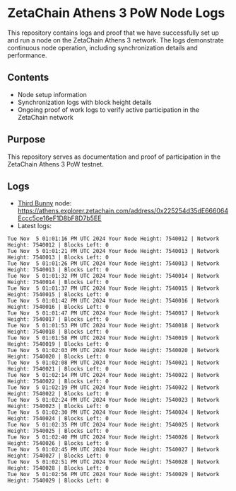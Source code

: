 # ZetaChain Athens 3 PoW Node Logs
This repository contains logs and proof that we have successfully set up and run a node on the ZetaChain Athens 3 network. The logs demonstrate continuous node operation, including synchronization details and performance.

## Contents
- Node setup information
- Synchronization logs with block height details
- Ongoing proof of work logs to verify active participation in the ZetaChain network

## Purpose
This repository serves as documentation and proof of participation in the ZetaChain Athens 3 PoW testnet.

## Logs

- [Third Bunny](https://thirdbunny.xyz/) node: https://athens.explorer.zetachain.com/address/0x225254d35dE666064Eccc5ce16eF1D8bF8D7b5EE
- Latest logs:
```
Tue Nov  5 01:01:16 PM UTC 2024 Your Node Height: 7540012 | Network Height: 7540012 | Blocks Left: 0
Tue Nov  5 01:01:21 PM UTC 2024 Your Node Height: 7540013 | Network Height: 7540013 | Blocks Left: 0
Tue Nov  5 01:01:26 PM UTC 2024 Your Node Height: 7540013 | Network Height: 7540013 | Blocks Left: 0
Tue Nov  5 01:01:32 PM UTC 2024 Your Node Height: 7540014 | Network Height: 7540014 | Blocks Left: 0
Tue Nov  5 01:01:37 PM UTC 2024 Your Node Height: 7540015 | Network Height: 7540015 | Blocks Left: 0
Tue Nov  5 01:01:42 PM UTC 2024 Your Node Height: 7540016 | Network Height: 7540016 | Blocks Left: 0
Tue Nov  5 01:01:47 PM UTC 2024 Your Node Height: 7540017 | Network Height: 7540017 | Blocks Left: 0
Tue Nov  5 01:01:53 PM UTC 2024 Your Node Height: 7540018 | Network Height: 7540018 | Blocks Left: 0
Tue Nov  5 01:01:58 PM UTC 2024 Your Node Height: 7540019 | Network Height: 7540019 | Blocks Left: 0
Tue Nov  5 01:02:03 PM UTC 2024 Your Node Height: 7540020 | Network Height: 7540020 | Blocks Left: 0
Tue Nov  5 01:02:08 PM UTC 2024 Your Node Height: 7540021 | Network Height: 7540021 | Blocks Left: 0
Tue Nov  5 01:02:14 PM UTC 2024 Your Node Height: 7540022 | Network Height: 7540022 | Blocks Left: 0
Tue Nov  5 01:02:19 PM UTC 2024 Your Node Height: 7540022 | Network Height: 7540022 | Blocks Left: 0
Tue Nov  5 01:02:24 PM UTC 2024 Your Node Height: 7540023 | Network Height: 7540023 | Blocks Left: 0
Tue Nov  5 01:02:30 PM UTC 2024 Your Node Height: 7540024 | Network Height: 7540024 | Blocks Left: 0
Tue Nov  5 01:02:35 PM UTC 2024 Your Node Height: 7540025 | Network Height: 7540025 | Blocks Left: 0
Tue Nov  5 01:02:40 PM UTC 2024 Your Node Height: 7540026 | Network Height: 7540026 | Blocks Left: 0
Tue Nov  5 01:02:45 PM UTC 2024 Your Node Height: 7540027 | Network Height: 7540027 | Blocks Left: 0
Tue Nov  5 01:02:51 PM UTC 2024 Your Node Height: 7540028 | Network Height: 7540028 | Blocks Left: 0
Tue Nov  5 01:02:56 PM UTC 2024 Your Node Height: 7540029 | Network Height: 7540029 | Blocks Left: 0
```
